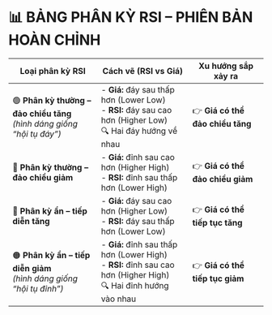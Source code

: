 # 📊 BẢNG PHÂN KỲ RSI – PHIÊN BẢN HOÀN CHỈNH
| **Loại phân kỳ RSI**                                                          | **Cách vẽ (RSI vs Giá)**                                                                                                   | **Xu hướng sắp xảy ra**          |
| ----------------------------------------------------------------------------- | -------------------------------------------------------------------------------------------------------------------------- | -------------------------------- |
| 🟢 **Phân kỳ thường – đảo chiều tăng**  <br> *(hình dáng giống “hội tụ đáy”)* | - **Giá:** đáy sau thấp hơn (Lower Low)  <br> - **RSI:** đáy sau cao hơn (Higher Low)  <br> 🔍 Hai đáy hướng về nhau       | 👉 **Giá có thể đảo chiều tăng** |
| 🔴 **Phân kỳ thường – đảo chiều giảm**                                        | - **Giá:** đỉnh sau cao hơn (Higher High)  <br> - **RSI:** đỉnh sau thấp hơn (Lower High)                                  | 👉 **Giá có thể đảo chiều giảm** |
| 🔵 **Phân kỳ ẩn – tiếp diễn tăng**                                            | - **Giá:** đáy sau cao hơn (Higher Low)  <br> - **RSI:** đáy sau thấp hơn (Lower Low)                                      | 👉 **Giá có thể tiếp tục tăng**  |
| 🟠 **Phân kỳ ẩn – tiếp diễn giảm**  <br> *(hình dáng giống “hội tụ đỉnh”)*    | - **Giá:** đỉnh sau thấp hơn (Lower High)  <br> - **RSI:** đỉnh sau cao hơn (Higher High)  <br> 🔍 Hai đỉnh hướng vào nhau | 👉 **Giá có thể tiếp tục giảm**  |
